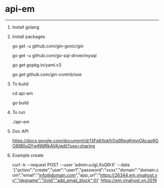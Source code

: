# api-em

----------------------------------------------
1. Install golang
2. Install packages

	go get -u github.com/gin-gonic/gin

	go get -u github.com/go-sql-driver/mysql

	go get gopkg.in/yaml.v3

	go get github.com/gin-contrib/sse

3. To build

	cd api-em

	go build
  
4. To run

	./api-em
  
5. Doc API

	https://docs.google.com/document/d/13Fq6XpkfrGg9RpgKjmnOAcaq9GO88BIuQYwjNMRkAVA/edit?usp=sharing

6. Example create

	curl -k --request POST --user 'admin:uJgLXsQRrX' --data '{"action":"create","user":"user1","password":"xxxx","domain":"domain.com","email":"info@domain.com","app_url":"https://26344.em.vinahost.vn","pkgname":"Gold","add_email_block":0}' https://em.vinahost.vn:2019